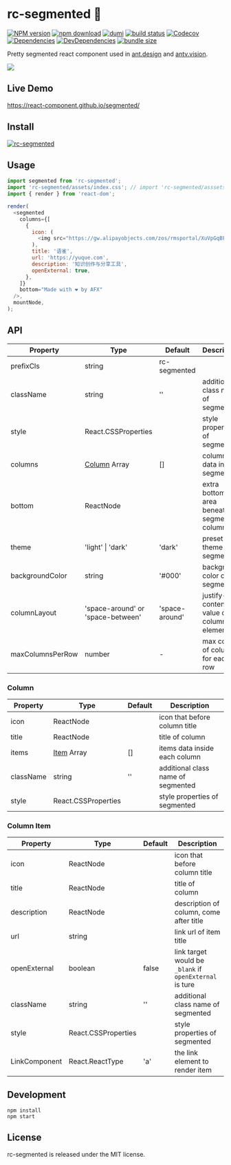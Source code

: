 # rc-segmented 🐾

[![NPM version][npm-image]][npm-url] [![npm download][download-image]][download-url] [![dumi](https://img.shields.io/badge/docs%20by-dumi-blue?style=flat-square)](https://github.com/umijs/dumi) [![build status][github-actions-image]][github-actions-url] [![Codecov][codecov-image]][codecov-url] [![Dependencies][david-image]](david-url) [![DevDependencies][david-dev-image]][david-dev-url] [![bundle size][bundlephobia-image]][bundlephobia-url]

[npm-image]: http://img.shields.io/npm/v/rc-segmented.svg?style=flat-square
[npm-url]: http://npmjs.org/package/rc-segmented
[github-actions-image]: https://github.com/react-component/segmented/workflows/CI/badge.svg
[github-actions-url]: https://github.com/react-component/segmented/actions
[codecov-image]: https://img.shields.io/codecov/c/github/react-component/segmented/master.svg?style=flat-square
[codecov-url]: https://codecov.io/gh/react-component/segmented/branch/master
[david-url]: https://david-dm.org/react-component/segmented
[david-image]: https://david-dm.org/react-component/segmented/status.svg?style=flat-square
[david-dev-url]: https://david-dm.org/react-component/segmented?type=dev
[david-dev-image]: https://david-dm.org/react-component/segmented/dev-status.svg?style=flat-square
[download-image]: https://img.shields.io/npm/dm/rc-segmented.svg?style=flat-square
[download-url]: https://npmjs.org/package/rc-segmented
[bundlephobia-url]: https://bundlephobia.com/result?p=rc-segmented
[bundlephobia-image]: https://badgen.net/bundlephobia/minzip/rc-segmented

Pretty segmented react component used in [ant.design](https://ant.design) and [antv.vision](https://antv.vision).

![](https://gw.alipayobjects.com/zos/antfincdn/z4ie3X8x6u/1cb23945-ec67-45a3-b521-f8da62e12255.png)

## Live Demo

https://react-component.github.io/segmented/

## Install

[![rc-segmented](https://nodei.co/npm/rc-segmented.png)](https://npmjs.org/package/rc-segmented)

## Usage

```js
import segmented from 'rc-segmented';
import 'rc-segmented/assets/index.css'; // import 'rc-segmented/asssets/index.less';
import { render } from 'react-dom';

render(
  <segmented
    columns={[
      {
        icon: (
          <img src="https://gw.alipayobjects.com/zos/rmsportal/XuVpGqBFxXplzvLjJBZB.svg" />
        ),
        title: '语雀',
        url: 'https://yuque.com',
        description: '知识创作与分享工具',
        openExternal: true,
      },
    ]}
    bottom="Made with ❤️ by AFX"
  />,
  mountNode,
);
```

## API

| Property         | Type                              | Default        | Description                                 |
| ---------------- | --------------------------------- | -------------- | ------------------------------------------- |
| prefixCls        | string                            | rc-segmented   |                                             |
| className        | string                            | ''             | additional class name of segmented          |
| style            | React.CSSProperties               |                | style properties of segmented               |
| columns          | [Column](#Column) Array           | []             | columns data inside segmented               |
| bottom           | ReactNode                         |                | extra bottom area beneath segmented columns |
| theme            | 'light' \| 'dark'                 | 'dark'         | preset theme of segmented                   |
| backgroundColor  | string                            | '#000'         | background color of segmented               |
| columnLayout     | 'space-around' or 'space-between' | 'space-around' | justify-content value of columns element    |
| maxColumnsPerRow | number                            | -              | max count of columns for each row           |

### Column

| Property  | Type                       | Default | Description                        |
| --------- | -------------------------- | ------- | ---------------------------------- |
| icon      | ReactNode                  |         | icon that before column title      |
| title     | ReactNode                  |         | title of column                    |
| items     | [Item](#Column-Item) Array | []      | items data inside each column      |
| className | string                     | ''      | additional class name of segmented |
| style     | React.CSSProperties        |         | style properties of segmented      |

### Column Item

| Property      | Type                | Default | Description                                             |
| ------------- | ------------------- | ------- | ------------------------------------------------------- |
| icon          | ReactNode           |         | icon that before column title                           |
| title         | ReactNode           |         | title of column                                         |
| description   | ReactNode           |         | description of column, come after title                 |
| url           | string              |         | link url of item title                                  |
| openExternal  | boolean             | false   | link target would be `_blank` if `openExternal` is ture |
| className     | string              | ''      | additional class name of segmented                      |
| style         | React.CSSProperties |         | style properties of segmented                           |
| LinkComponent | React.ReactType     | 'a'     | the link element to render item                         |

## Development

```
npm install
npm start
```

## License

rc-segmented is released under the MIT license.
